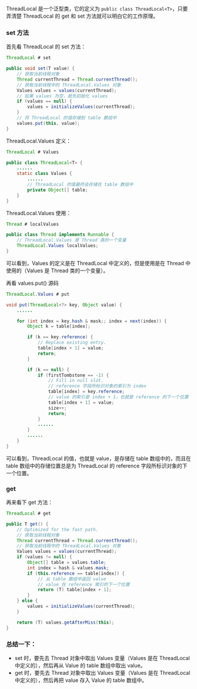 ThreadLocal 是一个泛型类，它的定义为 `public class ThreadLocal<T>`，只要弄清楚 ThreadLocal 的 get 和 set 方法就可以明白它的工作原理。

### set 方法 ###

首先看 ThreadLocal 的 set 方法：

```java
ThreadLocal # set

public void set(T value) {
    // 获取当前线程对象
    Thread currentThread = Thread.currentThread();
    // 获取当前线程中的 ThreadLocal.Values 对象
    Values values = values(currentThread);
    // 如果 values 为空，就先初始化 values
    if (values == null) {
        values = initializeValues(currentThread);
    }
    // 将 ThreadLocal 的值存储到 table 数组中
    values.put(this, value);
}
```

ThreadLocal.Values 定义：

```java
ThreadLocal # Values

public class ThreadLocal<T> {
    ......
    static class Values {
        ......
        // ThreadLocal 的值最终会存储在 table 数组中
        private Object[] table;
    }
}
```

ThreadLocal.Values 使用：

```java
Thread # localValues

public class Thread implements Runnable {
    // ThreadLocal.Values 是 Thread 类的一个变量
    ThreadLocal.Values localValues;
}
```

可以看到，Values 的定义是在 ThreadLocal 中定义的，但是使用是在 Thread 中使用的（Values 是 Thread 类的一个变量）。

再看 values.put() 源码

```java
ThreadLocal.Values # put

void put(ThreadLocal<?> key, Object value) {
    ......

    for (int index = key.hash & mask;; index = next(index)) {
        Object k = table[index];

        if (k == key.reference) {
            // Replace existing entry.
            table[index + 1] = value;
            return;
        }

        if (k == null) {
            if (firstTombstone == -1) {
                // Fill in null slot.
                // reference 字段所标识对象的索引为 index
                table[index] = key.reference;
                // value 的索引是 index + 1，也就是 reference 的下一个位置
                table[index + 1] = value;
                size++;
                return;
            }
            ......
        }
        ......
    }
}
```

可以看到，ThreadLocal 的值，也就是 value，是存储在 table 数组中的，而且在 table 数组中的存储位置总是为 ThreadLocal 的 reference 字段所标识对象的下一个位置。

### get ###

再来看下 get 方法：

```java
ThreadLocal # get

public T get() {
    // Optimized for the fast path.
    // 获取当前线程对象
    Thread currentThread = Thread.currentThread();
    // 获取当前线程中的 ThreadLocal.Values 对象   
    Values values = values(currentThread);
    if (values != null) {
        Object[] table = values.table;
        int index = hash & values.mask;
        if (this.reference == table[index]) {
            // 从 table 数组中返回 value
            // value 在 reference 索引的下一个位置
            return (T) table[index + 1];
        }
    } else {
        values = initializeValues(currentThread);
    }

    return (T) values.getAfterMiss(this);
}
```

### 总结一下： ###
- set 时，要先去 Thread 对象中取出 Values 变量（Values 是在 ThreadLocal 中定义的），然后再从 Value 的 table 数组中取出 value。
- get 时，要先去 Thread 对象中取出 Values 变量（Values 是在 ThreadLocal 中定义的），然后再把 value 存入 Value 的 table 数组中。
